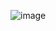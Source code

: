![image](https://github.com/SpyridoulaZagkou4/Fixed_database_analysis_visualisation/assets/81852029/8567973e-947a-4e80-ad71-1d0804062211)
